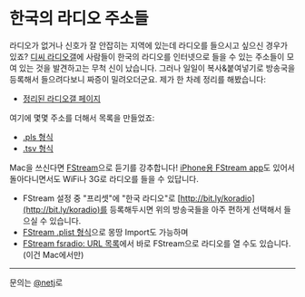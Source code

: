 한국의 라디오 주소들
==================

라디오가 없거나 신호가 잘 안잡히는 지역에 있는데 라디오를 들으시고 싶으신
경우가 있죠?  [디씨 라디오갤][radiogal]에 사람들이 한국의 라디오를 인터넷으로
들을 수 있는 주소들이 모여 있는 것을 발견하고는 무척 신이 났습니다.  그러나
일일이 복사&붙여넣기로 방송국을 등록해서 들으려다보니 짜증이 밀려오더군요.
제가 한 차례 정리를 해봤습니다:

* [정리된 라디오갤 페이지](RadioGal.html)


여기에 몇몇 주소를 더해서 목록을 만들었죠:

* [.pls 형식](KoreanRadioURLs.pls)
* [.tsv 형식](KoreanRadioURLs.tsv)


Mac을 쓰신다면 [FStream][]으로 듣기를 강추합니다!
[iPhone용 FStream app][fstream app]도 있어서 돌아다니면서도 WiFi나 3G로
라디오를 들을 수 있답니다.

* FStream 설정 중 "프리셋"에 "한국 라디오"로
[http://bit.ly/koradio](http://bit.ly/koradio)를 등록해두시면 위의 방송국들을
아주 편하게 선택해서 들으실 수 있습니다.
* [FStream .plist 형식](KoreanRadioURLs.fstream.plist)으로 몽땅 Import도
가능하며
* [FStream fsradio: URL 목록](KoreanRadioURLs.fstream.html)에서 바로
FStream으로 라디오를 열 수도 있습니다. (이건 Mac에서만)


[radiogal]: http://gall.dcinside.com/list.php?id=radio&no=35715&page=1&bbs=
[fstream]: http://www.sourcemac.com/?page=fstream
[fstream app]: http://phobos.apple.com/WebObjects/MZStore.woa/wa/viewSoftware?id=289892007&mt=8

----
문의는 [@netj](http://twitter.com/netj)로
